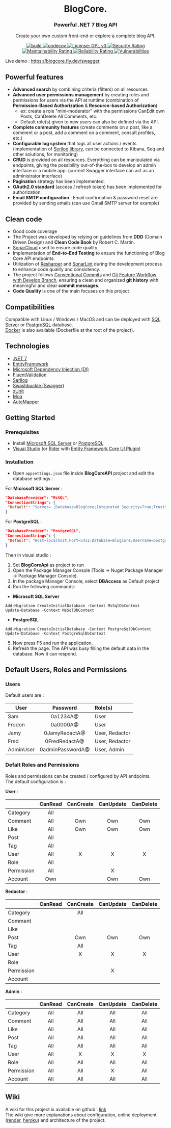 <p align="center">
<h1 align="center">BlogCore.</h1>
<h3 align="center"><strong>Powerful .NET 7 Blog API</strong></h3>
<p align="center">Create your own custom front-end or explore a complete blog API.</p>

<p align="center">
  <a href="https://github.com/VianneyDoleans/BlogCore/actions/workflows/dotnet.yml">
   <img src="https://github.com/VianneyDoleans/BlogCore/actions/workflows/dotnet.yml/badge.svg?branch=master" alt="build">
  </a>
    <a href="https://codecov.io/gh/VianneyDoleans/BlogCore">
   <img src="https://codecov.io/gh/VianneyDoleans/BlogCore/branch/master/graph/badge.svg" alt="codecov">
  </a>
    <a href="https://github.com/VianneyDoleans/BlogCore/blob/master/LICENSE">
   <img src="https://img.shields.io/badge/License-GPLv3-blue.svg" alt="License: GPL v3">
  </a>
    <a href="https://sonarcloud.io/summary/overall?id=VianneyDoleans_BlogCore">
   <img src="https://sonarcloud.io/api/project_badges/measure?project=VianneyDoleans_BlogCore&metric=security_rating" alt="Security Rating">
  </a>
    <a href="https://sonarcloud.io/summary/overall?id=VianneyDoleans_BlogCore">
   <img src="https://sonarcloud.io/api/project_badges/measure?project=VianneyDoleans_BlogCore&metric=sqale_rating" alt="Maintainability Rating">
  </a>
    <a href="https://sonarcloud.io/summary/overall?id=VianneyDoleans_BlogCore">
   <img src="https://sonarcloud.io/api/project_badges/measure?project=VianneyDoleans_BlogCore&metric=reliability_rating" alt="Reliability Rating">
  </a>  
    <a href="https://sonarcloud.io/summary/overall?id=VianneyDoleans_BlogCore">
   <img src="https://sonarcloud.io/api/project_badges/measure?project=VianneyDoleans_BlogCore&metric=vulnerabilities" alt="Vulnerabilities">
  </a>
</p>

Live demo : https://blogcore.fly.dev/swagger

## Powerful features

 - **Advanced search** by combining criteria (filters) on all resources
 - **Advanced user permissions management** by creating roles and permissions for users via the API at runtime (combination of **Permission-Based Authorization** & **Resource-based Authorization**)
   - ex: create a role "mini-moderator" with the permissions CanEdit own Posts, CanDelete All Comments, etc.
   - Default role(s) given to new users can also be defined via the API.
 - **Complete community features** (create comments on a post, like a comment or a post, add a comment on a comment, consult profiles, etc.)
 - **Configurable log system** that logs all user actions / events (implementation of [Serilog library](https://serilog.net/), can be connected to Kibana, Seq and other solutions, for monitoring)
 - **CRUD** is provided on all resources. Everything can be manipulated via endpoints, giving the possibility out-of-the-box to develop an admin interface or a mobile app. (current Swagger interface can act as an administrator interface)
 - **Pagination** strategy has been implemented.
 - **OAuth2.0 standard** (access / refresh token) has been implemented for authorization.
 - **Email SMTP configuration** : Email confirmation & password reset are provided by sending emails (can use Gmail SMTP server for example)

## Clean code

- Good code coverage
- The Project was developed by relying on guidelines from **DDD** (Domain Driven Design) and **Clean Code Book** by Robert C. Martin.
- [SonarCloud](https://sonarcloud.io/summary/overall?id=VianneyDoleans_BlogCore) used to ensure code quality
- Implementation of **End-to-End Testing** to ensure the functioning of Blog Core API endpoints.
- Utilization of [Resharper](https://www.jetbrains.com/fr-fr/resharper/) and [SonarLint](https://www.sonarsource.com/products/sonarlint/) during the development process to enhance code quality and consistency.
- The project follows [Conventional Commits](https://www.conventionalcommits.org/en/v1.0.0/) and [Git Feature Workflow with Develop Branch](https://rovitpm.com/5-git-workflows-to-improve-development/), ensuring a clean and organized **git history** with meaningful and clear **commit messages**.
- **Code Quality** is one of the main focuses on this project

## Compatibilities

Compatible with Linux / Windows / MacOS and can be deployed with [SQL Server](https://www.microsoft.com/en-us/sql-server/sql-server-downloads) or [PostgreSQL](https://www.postgresql.org/) database.  
[Docker](https://www.docker.com/) is also available (Dockerfile at the root of the project).


## Technologies

 - [.NET 7](https://learn.microsoft.com/en-us/dotnet/core/whats-new/dotnet-7)
 - [EntityFramework](https://learn.microsoft.com/en-us/ef/)
 - [Microsoft Dependency Injection (DI)](https://learn.microsoft.com/en-us/dotnet/core/extensions/dependency-injection)
 - [FluentValidation](https://github.com/FluentValidation/FluentValidation)
 - [Serilog](https://serilog.net/)
 - [Swashbuckle (Swagger)](https://learn.microsoft.com/en-us/aspnet/core/tutorials/getting-started-with-swashbuckle?view=aspnetcore-7.0&tabs=visual-studio)
 - [xUnit](https://xunit.net/)
 - [Moq](https://github.com/moq/moq4)
 - [AutoMapper](https://automapper.org/)

## Getting Started

### Prerequisites

- Install [Microsoft SQL Server](https://www.microsoft.com/fr-fr/sql-server/sql-server-downloads) or [PostgreSQL](https://www.postgresql.org/download/)
- [Visual Studio](https://visualstudio.microsoft.com/fr/) (or [Rider](https://www.jetbrains.com/rider/) with [Entity Framework Core UI Plugin](https://plugins.jetbrains.com/plugin/18147-entity-framework-core-ui))

### Installation

- Open ``appsettings.json`` file inside **BlogCoreAPI** project and edit the database settings :

For **Microsoft SQL Server** :

```json
"DatabaseProvider": "MsSQL",
"ConnectionStrings": {
 "Default": "Server=.;Database=BlogCore;Integrated Security=True;TrustServerCertificate=True;"
}
```

For **PostgreSQL** :

```json
"DatabaseProvider": "PostgreSQL",
"ConnectionStrings": {
 "Default": "Host=localhost;Port=5432;Database=BlogCore;Username=postgres;Password=[YourPassword];"
}
```

Then in visual studio :

1. Set **BlogCoreApi** as project to run
1. Open the Package Manager Console (Tools -> Nuget Package Manager -> Package Manager Console).
2. In the package Manager Console, select **DBAccess** as Default project
3. Run the following commands:

- **Microsoft SQL Server**
```
Add-Migration CreateInitialDatabase -Context MsSqlDbContext
Update-Database -Context MsSqlDbContext
```
- **PostgreSQL**
```
Add-Migration CreateInitialDatabase -Context PostgreSqlDbContext
Update-Database -Context PostgreSqlDbContext
```
5. Now press F5 and run the application.
6. Refresh the page. The API was busy filling the default data in the database. Now it can respond.

## Default Users, Roles and Permissions

### Users
Default users are :

| User        | Password         | Role(s)        |
| ----------- |:----------------:| :--------------|
| Sam         | 0a1234A@         | User           |
| Frodon      | 0a0000A@         | User           |
| Jamy        | 0JamyRedactA@    | User, Redactor |
| Fred        | 0FredRedactA@    | User, Redactor |
| AdminUser   | 0adminPasswordA@ | User, Admin    |

### Defalt Roles and Permissions

Roles and permissions can be created / configured by API endpoints.  
The default configuration is :

**User** :

|            | CanRead | CanCreate | CanUpdate | CanDelete  |
| -----------|:-------:| :--------:|:---------:|:----------:|
| Category   | All     |           |           |            |
| Comment    | All     | Own       | Own       |   Own      |
| Like       | All     | Own       | Own       |   Own      |
| Post       | All     |           |           |            |
| Tag        | All     |           |           |            |
| User       | All     |    X      |   X       |     X      |
| Role       | All     |           |           |            |
| Permission | All     |           |   X       |            |
| Account    | Own     |           | Own       | Own        |

**Redactor** :

|            | CanRead | CanCreate | CanUpdate | CanDelete  |
| -----------|:-------:| :--------:|:---------:|:----------:|
| Category   |         |    All    |           |            |
| Comment    |         |           |           |            |
| Like       |         |           |           |            |
| Post       |         |    Own    |  Own      |   Own      |
| Tag        |         |    All    |           |            |
| User       |         |      X    |    X      |   X        |
| Role       |         |           |           |            |
| Permission |         |           |    X      |            |
| Account    |         |           |           |            |

**Admin** :

|            | CanRead | CanCreate | CanUpdate | CanDelete  |
| -----------|:-------:| :--------:|:---------:|:----------:|
| Category   |   All   |    All    |  All      | All        |
| Comment    |   All   |    All    |  All      | All        |
| Like       |   All   |    All    |  All      | All        |
| Post       |   All   |    All    |  All      | All        |
| Tag        |   All   |    All    |  All      | All        |
| User       |   All   |     X     |   X       | X          |
| Role       |   All   |    All    |  All      | All        |
| Permission |   All   |    All    |  X        | All        |
| Account    |   All   |    All    |  All      | All        |

## Wiki

A wiki for this project is available on github : [link](https://github.com/VianneyDoleans/BlogCore/wiki)  
The wiki give more explanations about configuration, online deployment ([render](https://github.com/VianneyDoleans/BlogCore/wiki/HostingOnRender), [heroku](https://github.com/VianneyDoleans/BlogCore/wiki/HostingOnHeroku)) and architecture of the project.
